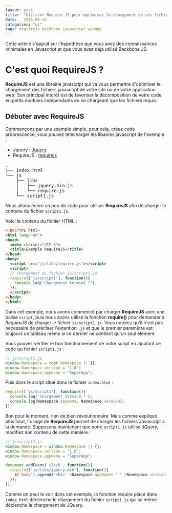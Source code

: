 ```yaml
---
layout: post
title:  "Utiliser Require JS pour optimiser le chargement de ces fichiers Backbone"
date:   2015-09-15
categories: "ui"
tags: requirejs backbone javascript webapp
---
```


Cette article s'appuit sur l'hypothèse que vous avez des connaissances minimales en Javascript et que vous avez déjà utilisé Backbone JS.

# C'est quoi RequireJS ?

**RequireJS** est une librairie javascript qui va vous permettre d'optimiser le chargement des fichiers javascript de votre site ou de votre application web. Son principal interêt est de favoriser la décomposition de votre code en petits modules indépendants en ne chargeant que les fichiers requis.

## Débuter avec RequireJS

Commençons par une exemple simple, pour cela, créez cette arborescence, vous pouvez télécharger les libairies javascript de l'exemple :

 - Jquery : [Jquery]
 - RequireJS : [requirejs]

<pre>
.
├── index.html
└── js
    ├── libs
    │   ├── jquery.min.js
    │   └── require.js
    └── script1.js
</pre>

Nous allons écrire un peu de code pour utiliser **RequireJS** afin de charger le contenu du fichier `script1.js`.

Voici le contenu du fichier HTML :

```html
<!DOCTYPE html>
<html lang="en">
<head>
  <meta charset="UTF-8">
  <title>Exemple RequireJS</title>
</head>
<body>
  <script src="js/libs/require.js"></script>
  <script>
  // Chargement du fichier js/script1.js
  require(['js/script1'], function(){
    console.log('Chargement terminé !');
  });
  </script>
</body>
</html>
```

Dans cet exemple, nous avons commencé par charger **RequireJS** avec une balise `script`, puis nous avons utilisé la fonction **require()** pour demander à *RequireJS* de charger le fichier `js/script1.js`. Vous noterez qu'il n'est pas necessaire de préciser l'extention `.js` et que le premier paramètre est toujours un tableau même si ce dernier ne contient qu'un seul élément.

Vous pouvez vérifier le bon fonctionnement de votre script en ajoutant ce code qu fichier `script1.js` :

```js
// js/script1.js
window.Namespace = root.Namespace || {};
window.Namespace.version = "1.0";
window.Namespace.appName = "SuperApp";
```

Puis dans le script situé dans le fichier `index.html` :

```js
require(['js/script1'], function(){
  console.log('Chargement terminé !');
  console.log(Namespace.appName, Namespace.version);
});
```

Bon pour le moment, rien de bien révolutionnaire. Mais comme expliqué plus haut, l'usage de **RequireJS** permet de charger les fichiers Javascript à la demande. Supposons maintenant que notre `script1.js` utilise JQuery, modifiez son contenu de cette manière :

```js
// js/script1.js
window.Namespace = window.Namespace || {};
window.Namespace.version = "1.0";
window.Namespace.appName = "SuperApp";

document.addEvent('click', function(){
  require(['js/libs/jquery.min'], function(){
    $('body').append('<h1>' +Namespace.appName+ " " +Namespace.version +"</h1>");
  });  
});
```

Comme on peut le voir dans cet exemple, la fonction require placé dans `index.html` déclenche le chargement du fichier `script1.js` qui lui même déclenche la chargement de JQuery.




[requirejs]:      http://www.requirejs.org
[jquery]:      https://jquery.com
